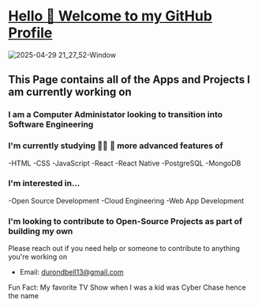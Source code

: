  # <ins> Hello 👋 Welcome to my GitHub Profile </ins>
![2025-04-29 21_27_52-Window](https://github.com/user-attachments/assets/160fe7dc-cc78-43d4-aa6c-6185d0b8a521)



## This Page contains all  of the Apps and Projects I am currently working on

### I am a Computer Administator looking to transition into Software Engineering

### I'm currently studying :man_student: :microscope: more advanced features of  
-HTML 
-CSS 
-JavaScript
-React 
-React Native 
-PostgreSQL 
-MongoDB 

### I'm interested in...
-Open Source Development
-Cloud Engineering
-Web App Development

### I'm looking to contribute to Open-Source Projects as part of building my own
Please reach out if you need help or someone to contribute to anything you're working on
+ Email: durondbell13@gmail.com


Fun Fact: My favorite TV Show when I was a kid was Cyber Chase hence the name
<!--
**dcyberspace01/dcyberspace01** is a ✨ _special_ ✨ repository because its `README.md` (this file) appears on your GitHub profile.

Here are some ideas to get you started:

- 🔭 I’m currently working on ...
- 🌱 I’m currently learning ...
- 👯 I’m looking to collaborate on ...
- 🤔 I’m looking for help with ...
- 💬 Ask me about ...
- 📫 How to reach me: ...
- 😄 Pronouns: ...
- ⚡ Fun fact: ...
-->
